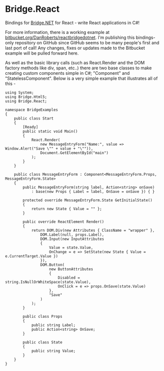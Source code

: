 # Bridge.React
Bindings for [Bridge.NET](http://bridge.net/) for React - write React applications in C#!

For more information, there is a working example at [bitbucket.org/DanRoberts/reactbridgedotnet](https://bitbucket.org/DanRoberts/reactbridgedotnet/). I'm publishing this bindings-only repository on GitHub since GitHub seems to be many people's first and last port of call! Any changes, fixes or updates made to the Bitbucket example will be pulled forward here.

As well as the basic library calls (such as React.Render and the DOM factory methods like div, span, etc..) there are two base classes to make creating custom components simple in C#; "Component" and "StatelessComponent". Below is a very simple example that illustrates all of this -

	using System;
	using Bridge.Html5;
	using Bridge.React;

	namespace BridgeExamples
	{
		public class Start
		{
			[Ready]
			public static void Main()
			{
				React.Render(
					new MessageEntryForm("Name:", value => Window.Alert("Save \"" + value + "\"")),
					Document.GetElementById("main")
				);
			}
		}

		public class MessageEntryForm : Component<MessageEntryForm.Props, MessageEntryForm.State>
		{
			public MessageEntryForm(string label, Action<string> onSave)
				: base(new Props { Label = label, OnSave = onSave }) { }

			protected override MessageEntryForm.State GetInitialState()
			{
				return new State { Value = "" };
			}

			public override ReactElement Render()
			{
				return DOM.Div(new Attributes { ClassName = "wrapper" },
					DOM.Label(null, props.Label),
					DOM.Input(new InputAttributes
					{
						Value = state.Value,
						OnChange = e => SetState(new State { Value = e.CurrentTarget.Value })
					}),
					DOM.Button(
						new ButtonAttributes
						{
							Disabled = string.IsNullOrWhiteSpace(state.Value),
							OnClick = e => props.OnSave(state.Value)
						},
						"Save"
					)
				);
			}

			public class Props
			{
				public string Label;
				public Action<string> OnSave;
			}

			public class State
			{
				public string Value;
			}
		}
	}